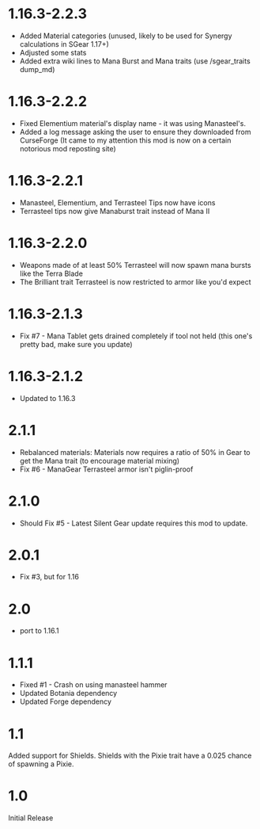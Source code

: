 1.16.3-2.2.3
============
* Added Material categories (unused, likely to be used for Synergy calculations in SGear 1.17+)
* Adjusted some stats
* Added extra wiki lines to Mana Burst and Mana traits (use /sgear_traits dump_md)

1.16.3-2.2.2
============
* Fixed Elementium material's display name - it was using Manasteel's.
* Added a log message asking the user to ensure they downloaded from CurseForge (It came to my attention this mod is now on a certain notorious mod reposting site)


1.16.3-2.2.1
============
* Manasteel, Elementium, and Terrasteel Tips now have icons
* Terrasteel tips now give Manaburst trait instead of Mana II


1.16.3-2.2.0
============
* Weapons made of at least 50% Terrasteel will now spawn mana bursts like the Terra Blade
* The Brilliant trait Terrasteel is now restricted to armor like you'd expect

1.16.3-2.1.3
============
* Fix #7 - Mana Tablet gets drained completely if tool not held (this one's pretty bad, make sure you update)

1.16.3-2.1.2
============
* Updated to 1.16.3

2.1.1
============
* Rebalanced materials: Materials now requires a ratio of 50% in Gear to get the Mana trait (to encourage material mixing)
* Fix #6 - ManaGear Terrasteel armor isn't piglin-proof

2.1.0
============
* Should Fix #5 - Latest Silent Gear update requires this mod to update. 

2.0.1
============
* Fix #3, but for 1.16

2.0
============
* port to 1.16.1

1.1.1
============
* Fixed #1 - Crash on using manasteel hammer
* Updated Botania dependency
* Updated Forge dependency


1.1
=============
Added support for Shields. Shields with the Pixie trait have a 0.025 chance of spawning a Pixie.

1.0
=============
Initial Release